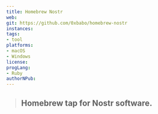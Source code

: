 ```yaml
---
title: Homebrew Nostr
web: 
git: https://github.com/0xbabo/homebrew-nostr
instances:
tags:
- tool
platforms:
- macOS
- Windows
license: 
progLang:
- Ruby
authorNPub:  
---
```


> ## Homebrew tap for Nostr software.


